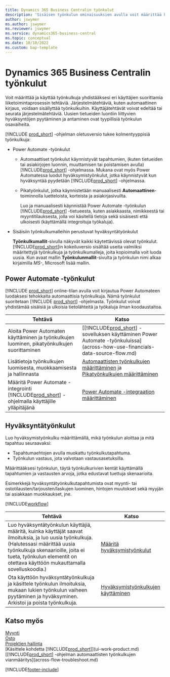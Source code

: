 ```yaml
---
title: Dynamics 365 Business Centralin työnkulut
description: 'Sisäisen työnkulun ominaisuuksien avulla voit määrittää hyväksyntätyönkulkuja, jotka täydentävät Power Automateen perustuvia automatisoituja työnkulkuja. Voit määrittää vaiheet, joiden avulla tehtäviä määritetään eri henkilöille osana liiketoimintaprosessien eri tehtäviä.'
author: jswymer
ms.author: jswymer
ms.reviewer: jswymer
ms.service: dynamics365-business-central
ms.topic: conceptual
ms.date: 10/10/2022
ms.custom: bap-template
---
```

# Dynamics 365 Business Centralin työnkulut

Voit määrittää ja käyttää työnkulkuja yhdistääksesi eri käyttäjien suorittamia liiketoimintaprosessin tehtäviä. Järjestelmätehtäviä, kuten automaattinen kirjaus, voidaan sisällyttää työnkulkuihin. Käyttäjätehtävät voivat edeltää tai seurata järjestelmätehtäviä. Uusien tietueiden luontiin liittyvien hyväksyntöjen pyytäminen ja antaminen ovat tyypillisiä työnkulun osavaiheita.

[!INCLUDE [prod_short](includes/prod_short.md)] -ohjelman oletusversio tukee kolmentyyppisiä työnkulkuja:
  
* Power Automate -työnkulut

  * Automaattiset työnkulut käynnistyvät tapahtumien, (kuten tietueiden tai asiakirjojen luonnin, muuttamisen tai poistamisen avulla) [!INCLUDE[prod_short](includes/prod_short.md)] -ohjelmassa. Mukana ovat myös Power Automatessa luodut hyväksymistyönkulut, jotka käynnistyvät kun hyväksyntää pyydetään [!INCLUDE[prod_short](includes/prod_short.md)] -ohjelmassa.
  * Pikatyönkulut, jotka käynnistetään manuaalisesti **Automaattinen**-toiminnolla luetteloista, korteista ja asiakirjasivuilta.

    Luo ja manuaalisesti käynnistää Power Automate -työnkulun [!INCLUDE[prod_short](includes/prod_short.md)] -tietueesta, kuten asiakkaasta, nimikkeestä tai myyntitilauksesta, jolla voi käsitellä tietoja sekä sisäisesti että ulkoisesti (käyttämällä integroituja työkaluja).

* Sisäisiin työnkulkumalleihin perustuvat hyväksyntätyönkulut

  **Työnkulkumallit**-sivulla näkyvät kaikki käytettävissä olevat työnkulut. [!INCLUDE[prod_short](includes/prod_short.md)]in kokeiluversio sisältää useita valmiiksi määritettyjä työnkulkuja ja työnkulkumalleja, joita kopioimalla voit luoda uusia. Kun avaat mallin **Työnkulunmallit**-sivulta ja työnkulun nimi alkaa kirjaimilla *MS-*, Microsoft lisää mallin.

## Power Automate -työnkulut

[!INCLUDE [prod_short](includes/prod_short.md)] online-tilan avulla voit kirjautua Power Automateen luodaksesi tehokkaita automaattisia työnkulkuja. Nämä työnkulut suoritetaan [!INCLUDE [prod_short](includes/prod_short.md)] -ohjelmasta. Työnkulut voivat yhdistämää sisäisiä ja ulkoisia tietolähteitä ja työkaluja ilman koodaustaitoa.

|**Tehtävä** |**Katso**|
|-------|-------|
|Aloita Power Automaten käyttäminen ja työnkulkujen luominen, pikatyönkulkujen suorittaminen|[[!INCLUDE[prod_short](includes/prod_short.md)] -sovelluksen käyttäminen Power Automate -työnkuluissa](across-how-use-financials-data-source-flow.md)|
|Lisätietoja työnkulkujen luomisesta, muokkaamisesta ja hallinnasta|[Automaattisten työnkulkujen määrittäminen](/dynamics365/business-central/dev-itpro/powerplatform/automate-workflows) ja [Pikatyönkulkujen määrittäminen](/dynamics365/business-central/dev-itpro/powerplatform/instant-flows)|
|Määritä Power Automate -integrointi [!INCLUDE[prod_short](includes/prod_short.md)] -ohjelmalla käyttäjille ylläpitäjänä|[Power Automate -integraation määrittäminen](/dynamics365/business-central/dev-itpro/powerplatform/power-automate-setup)|

## Hyväksyntätyönkulut

Luo hyväksymistyönkulku määrittämällä, mikä työnkulun aloittaa ja mitä tapahtuu seuraavaksi:

* Tapahtumaehtojen avulla muokattu työnkulkutapahtuma.
* Työnkulun vastaus, jota valvotaan vastausasetuksilla.

Määrittääksesi työnkulun, täytä työnkulkurivien kentät käyttämällä tapahtumien ja vastausten arvoja, jotka edustavat tuettuja skenaarioita.

Esimerkkejä hyväksyntätyönkulkutapahtumista ovat myynti- tai ostotilausten/tarjousten/laskujen luominen, hintojen muutokset sekä myyjän tai asiakkaan muokkaukset, jne.

[!INCLUDE[workflow](includes/workflow.md)]

| **Tehtävä** | **Katso** |
|--|--|
| Luo hyväksyntätyönkulun käyttäjiä, määritä, kuinka käyttäjät saavat ilmoituksia, ja luo uusia työnkulkuja. (Halutessasi määrittää uusia työnkulkuja skenaarioille, joita ei tueta, työnkulun elementit on otettava käyttöön mukauttamalla sovelluskoodia.) | [Määritä hyväksymistyönkulut](across-set-up-workflows.md) |
| Ota käyttöön hyväksyntätyönkulkuja ja käsittele työnkulun ilmoituksia, mukaan lukien työnkulun vaiheen pyytäminen ja hyväksyminen. Arkistoi ja poista työnkulkuja. | [Hyväksymistyönkulkujen käyttäminen](across-use-workflows.md) |

<!--
| Integrate company data with Power Automate workflows, using both internal and external sources and events to create and automate tasks or workflows. | [Use Power Automate Flows in [!INCLUDE[prod_short](includes/prod_short.md)]](across-how-use-financials-data-source-flow.md) |-->

## Katso myös

[Myynti](sales-manage-sales.md)  
[Osto](purchasing-manage-purchasing.md)  
[Projektien hallinta](projects-manage-projects.md)  
[Käsittele kohdetta [!INCLUDE[prod_short](includes/prod_short.md)]](ui-work-product.md)  
[[!INCLUDE[prod_short](includes/prod_short.md)] -ohjelman automaattisten työnkulkujen vianmääritys](across-flow-troubleshoot.md)  


[!INCLUDE[footer-include](includes/footer-banner.md)]

